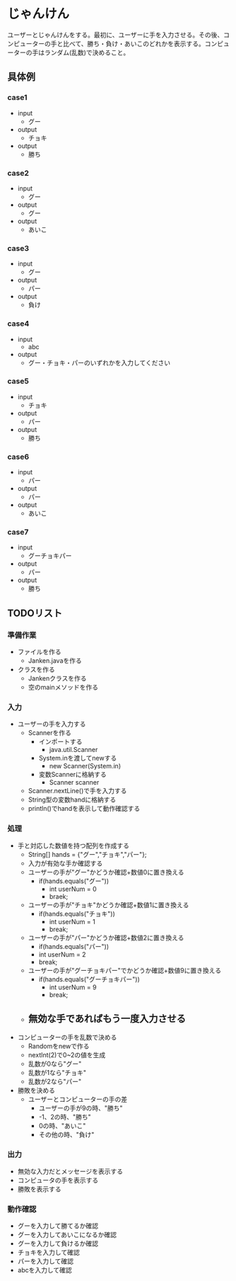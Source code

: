# じゃんけん
ユーザーとじゃんけんをする。最初に、ユーザーに手を入力させる。その後、コンピューターの手と比べて、勝ち・負け・あいこのどれかを表示する。コンピューターの手はランダム(乱数)で決めること。

## 具体例
### case1
- input
  - グー
- output
  - チョキ
- output
  - 勝ち

### case2
- input
  - グー
- output
  - グー
- output
  - あいこ

### case3
- input
  - グー
- output
  - パー
- output
  - 負け

### case4
- input
  - abc
- output
  - グー・チョキ・パーのいずれかを入力してください
### case5
- input
  - チョキ
- output
  - パー
- output
  - 勝ち
 
### case6
- input
  - パー
- output
  - パー
- output
  - あいこ

### case7
- input
  - グーチョキパー
- output
  - パー
- output
  - 勝ち
 
## TODOリスト
### 準備作業
- ファイルを作る
  - Janken.javaを作る
- クラスを作る
  - Jankenクラスを作る
  - 空のmainメソッドを作る

### 入力
- ユーザーの手を入力する
  - Scannerを作る
    - インポートする
      - java.util.Scanner
    - System.inを渡してnewする
      - new Scanner(System.in)
    - 変数Scannerに格納する
      - Scanner scanner  
  - Scanner.nextLine()で手を入力する
  - String型の変数handに格納する
  - println()でhandを表示して動作確認する

### 処理
- 手と対応した数値を持つ配列を作成する
  - String[] hands = {"グー","チョキ","パー"};
  - 入力が有効な手か確認する
  - ユーザーの手が"グー"かどうか確認+数値0に置き換える
    - if(hands.equals("グー"))
      - int userNum = 0
      - braek;
  - ユーザーの手が"チョキ"かどうか確認+数値1に置き換える
    - if(hands.equals("チョキ"))
      - int userNum = 1
      - break;
  - ユーザーの手が"パー"かどうか確認+数値2に置き換える
     - if(hands.equals("パー"))
      - int userNum = 2
      - break;
  - ユーザーの手が"グーチョキパー"でかどうか確認+数値9に置き換える
    - if(hands.equals("グーチョキパー"))
      - int userNum = 9
      - break;
  - 無効な手であればもう一度入力させる
    - 
- コンピューターの手を乱数で決める
  - Randomをnewで作る
  - nextInt(2)で0~2の値を生成
  - 乱数が0なら"グー"
  - 乱数が1なら"チョキ"
  - 乱数が2なら"パー"
- 勝敗を決める
  - ユーザーとコンピューターの手の差
    - ユーザーの手が9の時、"勝ち"
    - -1、2の時、"勝ち"
    - 0の時、"あいこ"
    - その他の時、"負け"

### 出力
- 無効な入力だとメッセージを表示する
- コンピュータの手を表示する
- 勝敗を表示する

### 動作確認
- グーを入力して勝てるか確認
- グーを入力してあいこになるか確認
- グーを入力して負けるか確認
- チョキを入力して確認
- パーを入力して確認
- abcを入力して確認


